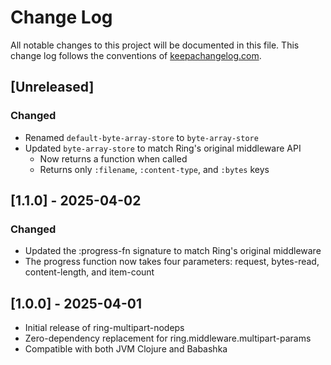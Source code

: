 # Change Log
All notable changes to this project will be documented in this file. This change log follows the conventions of [keepachangelog.com](http://keepachangelog.com/).

## [Unreleased]
### Changed
- Renamed `default-byte-array-store` to `byte-array-store`
- Updated `byte-array-store` to match Ring's original middleware API
  - Now returns a function when called
  - Returns only `:filename`, `:content-type`, and `:bytes` keys

## [1.1.0] - 2025-04-02
### Changed
- Updated the :progress-fn signature to match Ring's original middleware
- The progress function now takes four parameters: request, bytes-read, content-length, and item-count

## [1.0.0] - 2025-04-01
- Initial release of ring-multipart-nodeps
- Zero-dependency replacement for ring.middleware.multipart-params
- Compatible with both JVM Clojure and Babashka
